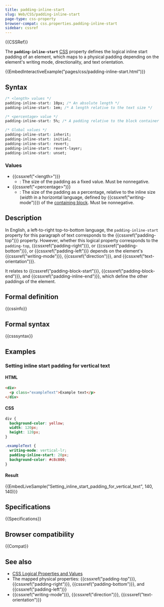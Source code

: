 ```yaml
---
title: padding-inline-start
slug: Web/CSS/padding-inline-start
page-type: css-property
browser-compat: css.properties.padding-inline-start
sidebar: cssref
---
```


{{CSSRef}}

The **`padding-inline-start`** [CSS](/en-US/docs/Web/CSS) property defines the logical inline start padding of an element, which maps to a physical padding depending on the element's writing mode, directionality, and text orientation.

{{EmbedInteractiveExample("pages/css/padding-inline-start.html")}}

## Syntax

```css
/* <length> values */
padding-inline-start: 10px; /* An absolute length */
padding-inline-start: 1em; /* A length relative to the text size */

/* <percentage> value */
padding-inline-start: 5%; /* A padding relative to the block container's width */

/* Global values */
padding-inline-start: inherit;
padding-inline-start: initial;
padding-inline-start: revert;
padding-inline-start: revert-layer;
padding-inline-start: unset;
```

### Values

- {{cssxref("&lt;length&gt;")}}
  - : The size of the padding as a fixed value. Must be nonnegative.
- {{cssxref("&lt;percentage&gt;")}}
  - : The size of the padding as a percentage, relative to the inline size (_width_ in a horizontal language, defined by {{cssxref("writing-mode")}}) of the [containing block](/en-US/docs/Web/CSS/Containing_block). Must be nonnegative.

## Description

In English, a left-to-right top-to-bottom language, the `padding-inline-start` property for this paragraph of text corresponds to the {{cssxref("padding-top")}} property. However, whether this logical property corresponds to the `padding-top`, {{cssxref("padding-right")}}, or {{cssxref("padding-bottom")}}, or {{cssxref("padding-left")}} depends on the element's {{cssxref("writing-mode")}}, {{cssxref("direction")}}, and {{cssxref("text-orientation")}}.

It relates to {{cssxref("padding-block-start")}}, {{cssxref("padding-block-end")}}, and {{cssxref("padding-inline-end")}}, which define the other paddings of the element.

## Formal definition

{{cssinfo}}

## Formal syntax

{{csssyntax}}

## Examples

### Setting inline start padding for vertical text

#### HTML

```html
<div>
  <p class="exampleText">Example text</p>
</div>
```

#### CSS

```css
div {
  background-color: yellow;
  width: 120px;
  height: 120px;
}

.exampleText {
  writing-mode: vertical-lr;
  padding-inline-start: 20px;
  background-color: #c8c800;
}
```

#### Result

{{EmbedLiveSample("Setting_inline_start_padding_for_vertical_text", 140, 140)}}

## Specifications

{{Specifications}}

## Browser compatibility

{{Compat}}

## See also

- [CSS Logical Properties and Values](/en-US/docs/Web/CSS/CSS_logical_properties_and_values)
- The mapped physical properties: {{cssxref("padding-top")}}, {{cssxref("padding-right")}}, {{cssxref("padding-bottom")}}, and {{cssxref("padding-left")}}
- {{cssxref("writing-mode")}}, {{cssxref("direction")}}, {{cssxref("text-orientation")}}

